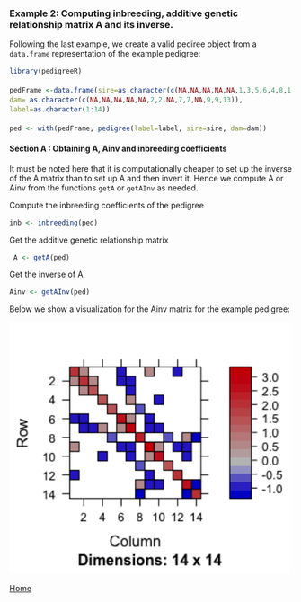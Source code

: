 ### Example 2: Computing inbreeding, additive genetic relationship matrix A and its inverse.

Following the last example, we create a valid pediree object from a ```data.frame``` representation of the example pedigree:
```R
library(pedigreeR)

pedFrame <-data.frame(sire=as.character(c(NA,NA,NA,NA,NA,1,3,5,6,4,8,1,10,8)),
dam= as.character(c(NA,NA,NA,NA,NA,2,2,NA,7,7,NA,9,9,13)),
label=as.character(1:14))

ped <- with(pedFrame, pedigree(label=label, sire=sire, dam=dam))

```
#### Section A : Obtaining A, Ainv and inbreeding coefficients 

It must be noted here that it is computationally cheaper to set up the inverse of the A matrix than to set up A and then invert it. Hence we compute A or Ainv from the functions ```getA``` or ```getAInv``` as needed. 

Compute the inbreeding coefficients of the pedigree
```R
inb <- inbreeding(ped)
```
Get the additive genetic relationship matrix
```R
 A <- getA(ped)
```
Get the inverse of A
 ```R
 Ainv <- getAInv(ped)
```

Below we show a visualization for the Ainv matrix for the example pedigree:

<img src="https://github.com/siddharth51292/pedigreeR/blob/patch-2/inst/examples/Ainv.png" width="500">

[Home](https://github.com/Rpedigree/pedigreeR)
 
